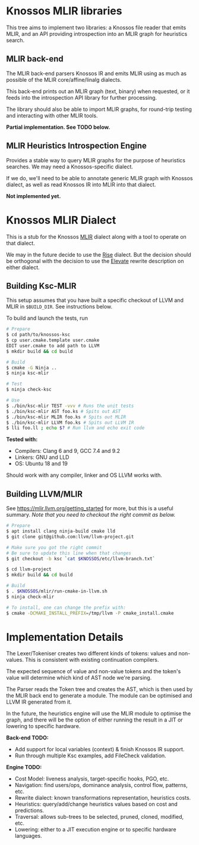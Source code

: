 # Knossos MLIR libraries

This tree aims to implement two libraries: a Knossos file reader that emits MLIR,
and an API providing introspection into an MLIR graph for heuristics search.

## MLIR back-end

The MLIR back-end parsers Knossos IR and emits MLIR using as much as possible of
the MLIR core/affine/linalg dialects.

This back-end prints out an MLIR graph (text, binary) when requested, or it
feeds into the introspection API library for further processing.

The library should also be able to import MLIR graphs, for round-trip testing
and interacting with other MLIR tools.

**Partial implementation. See TODO below.**

## MLIR Heuristics Introspection Engine

Provides a stable way to query MLIR graphs for the purpose of heuristics
searches. We may need a Knossos-specific dialect.

If we do, we'll need to be able to annotate generic MLIR graph with Knossos
dialect, as well as read Knossos IR into MLIR into that dialect.

**Not implemented yet.**

# Knossos MLIR Dialect

This is a stub for the Knossos [MLIR](https://mlir.llvm.org/) dialect along with a tool to operate on that dialect.

We may in the future decide to use the [Rise](https://github.com/rise-lang/mlir) dialect. But the decision should be orthogonal with the decision to use the [Elevate](https://arxiv.org/pdf/2002.02268.pdf) rewrite description on either dialect.

## Building Ksc-MLIR

This setup assumes that you have built a specific checkout of LLVM and MLIR in `$BUILD_DIR`. 
See instructions below.

To build and launch the tests, run

```sh
# Prepare
$ cd path/to/knossos-ksc
$ cp user.cmake.template user.cmake
EDIT user.cmake to add path to LLVM
$ mkdir build && cd build

# Build
$ cmake -G Ninja ..
$ ninja ksc-mlir

# Test
$ ninja check-ksc

# Use
$ ./bin/ksc-mlir TEST -vvv # Runs the unit tests
$ ./bin/ksc-mlir AST foo.ks # Spits out AST
$ ./bin/ksc-mlir MLIR foo.ks # Spits out MLIR
$ ./bin/ksc-mlir LLVM foo.ks # Spits out LLVM IR
$ lli foo.ll ; echo $? # Run llvm and echo exit code
```

**Tested with:**
 * Compilers: Clang 6 and 9, GCC 7.4 and 9.2
 * Linkers: GNU and LLD
 * OS: Ubuntu 18 and 19

Should work with any compiler, linker and OS LLVM works with.

## Building LLVM/MLIR
See https://mlir.llvm.org/getting_started for more, 
but this is a useful summary.
*Note that you need to checkout the right commit as below.*

```bash
# Prepare
$ apt install clang ninja-build cmake lld
$ git clone git@github.com:llvm/llvm-project.git

# Make sure you got the right commit
# Be sure to update this line when that changes
$ git checkout -b ksc `cat $KNOSSOS/etc/llvm-branch.txt`

$ cd llvm-project
$ mkdir build && cd build

# Build
$ . $KNOSSOS/mlir/run-cmake-in-llvm.sh
$ ninja check-mlir

# To install, one can change the prefix with: 
$ cmake -DCMAKE_INSTALL_PREFIX=/tmp/llvm -P cmake_install.cmake
```

# Implementation Details

The Lexer/Tokeniser creates two different kinds of tokens: values and non-values.
This is consistent with existing continuation compilers.

The expected sequence of value and non-value tokens and the token's value will
determine which kind of AST node we're parsing.

The Parser reads the Token tree and creates the AST, which is then used by the
MLIR back end to generate a module. The module can be optimised and LLVM IR
generated from it.

In the future, the heuristics engine will use the MLIR module to optimise the
graph, and there will be the option of either running the result in a JIT or
lowering to specific hardware.

**Back-end TODO:**
 * Add support for local variables (context) & finish Knossos IR support.
 * Run through multiple Ksc examples, add FileCheck validation.

**Engine TODO:**
 * Cost Model: liveness analysis, target-specific hooks, PGO, etc.
 * Navigation: find users/ops, dominance analysis, control flow, patterns, etc.
 * Rewrite dialect: known transformations representation, heuristics costs.
 * Heuristics: query/add/change heuristics values based on cost and predictions.
 * Traversal: allows sub-trees to be selected, pruned, cloned, modified, etc.
 * Lowering: either to a JIT execution engine or to specific hardware languages.
